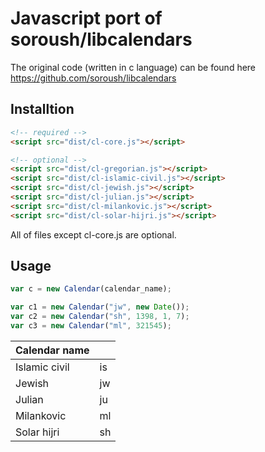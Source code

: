 # Javascript port of soroush/libcalendars

The original code (written in c language) can be found here https://github.com/soroush/libcalendars

## Installtion

```html
<!-- required -->
<script src="dist/cl-core.js"></script>

<!-- optional -->
<script src="dist/cl-gregorian.js"></script>
<script src="dist/cl-islamic-civil.js"></script>
<script src="dist/cl-jewish.js"></script>
<script src="dist/cl-julian.js"></script>
<script src="dist/cl-milankovic.js"></script>
<script src="dist/cl-solar-hijri.js"></script>
```
All of files except cl-core.js are optional.

## Usage

```js
var c = new Calendar(calendar_name);
```

```js
var c1 = new Calendar("jw", new Date());
var c2 = new Calendar("sh", 1398, 1, 7);
var c3 = new Calendar("ml", 321545);
```

|Calendar name  |    |
|---------------|----|
|Islamic civil  | is |
|Jewish         | jw |
|Julian         | ju |
|Milankovic     | ml |
|Solar hijri    | sh |